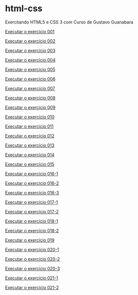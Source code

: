 # html-css
 Exercitando HTML5 e CSS 3 com Curso de Gustavo Guanabara

<a href="https://gillaercio.github.io/html-css/exercicios/ex001/index.html">Executar o exercício 001</a>

<a href="https://gillaercio.github.io/html-css/exercicios/ex002/index.html">Executar o exercício 002</a>

<a href="https://gillaercio.github.io/html-css/exercicios/ex003/index.html">Executar o exercício 003</a>

<a href="https://gillaercio.github.io/html-css/exercicios/ex004/index.html">Executar o exercício 004</a>

<a href="https://gillaercio.github.io/html-css/exercicios/ex005/index.html">Executar o exercício 005</a>

<a href="https://gillaercio.github.io/html-css/exercicios/ex006/index.html">Executar o exercício 006</a>

<a href="https://gillaercio.github.io/html-css/exercicios/ex007/index.html">Executar o exercício 007</a>

<a href="https://gillaercio.github.io/html-css/exercicios/ex008/index.html">Executar o exercício 008</a>

<a href="https://gillaercio.github.io/html-css/exercicios/ex009/index.html">Executar o exercício 009</a>

<a href="https://gillaercio.github.io/html-css/exercicios/ex010/index.html">Executar o exercício 010</a>

<a href="https://gillaercio.github.io/html-css/exercicios/ex011/index.html">Executar o exercício 011</a>

<a href="https://gillaercio.github.io/html-css/exercicios/ex012/index.html">Executar o exercício 012</a>

<a href="https://gillaercio.github.io/html-css/exercicios/ex013/index.html">Executar o exercício 013</a>

<a href="https://gillaercio.github.io/html-css/exercicios/ex014/index.html">Executar o exercício 014</a>

<a href="https://gillaercio.github.io/html-css/exercicios/ex015/index.html">Executar o exercício 015</a>

<a href="https://gillaercio.github.io/html-css/exercicios/ex016/cor01.html">Executar o exercício 016-1</a>

<a href="https://gillaercio.github.io/html-css/exercicios/ex016/cor02.html">Executar o exercício 016-2</a>

<a href="https://gillaercio.github.io/html-css/exercicios/ex016/cor03.html">Executar o exercício 016-3</a>

<a href="https://gillaercio.github.io/html-css/exercicios/ex017/fonte01.html">Executar o exercício 017-1</a>

<a href="https://gillaercio.github.io/html-css/exercicios/ex017/fonte02.html">Executar o exercício 017-2</a>

<a href="https://gillaercio.github.io/html-css/exercicios/ex018/fonte01.html">Executar o exercício 018-1</a>

<a href="https://gillaercio.github.io/html-css/exercicios/ex018/fonte02.html">Executar o exercício 018-2</a>

<a href="https://gillaercio.github.io/html-css/exercicios/ex019/seletor01.html">Executar o exercício 019</a>

<a href="https://gillaercio.github.io/html-css/exercicios/ex020/pseudoclasses.html">Executar o exercício 020-1</a>

<a href="https://gillaercio.github.io/html-css/exercicios/ex020/links.html">Executar o exercício 020-2</a>

<a href="https://gillaercio.github.io/html-css/exercicios/ex020/hover.html">Executar o exercício 020-3</a>

<a href="https://gillaercio.github.io/html-css/exercicios/ex021/caixa01.html">Executar o exercício 021-1</a>

<a href="https://gillaercio.github.io/html-css/exercicios/ex021/caixa02.html">Executar o exercício 021-2</a>